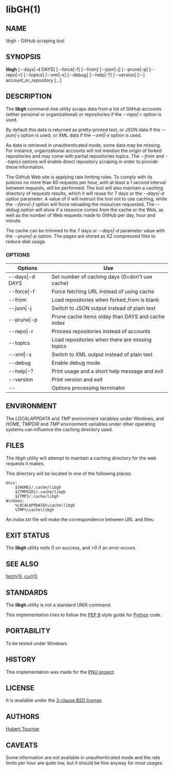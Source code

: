 # libGH(1)

## NAME
libgh - GitHub scraping tool

## SYNOPSIS
**libgh**
\[--days|-d DAYS\]
\[--force|-f\]
\[--from\]
\[--json|-j\]
\[--prune|-p\]
\[--repo|-r\]
\[--topics\]
\[--xml|-x\]
\[--debug\]
\[--help|-?\]
\[--version\]
\[--\]
account_or_repository \[...\]

## DESCRIPTION
The **libgh** command-line utility scraps data from a list of GitHub
accounts (either personal or organizational) or repositories if the
*--repo|-r* option is used.

By default this data is returned as pretty-printed text, or JSON data
if the *--json|-j* option is used, or XML data if the *--xml|-x* option
is used.

As data is retrieved in unauthenticated mode, some data may be missing.
For instance, organizational accounts will not mention the origin of
forked repositories and may come with partial repositories topics.
The *--from* and *--topics* options will enable direct repository
scraping in order to provide these information.

The GitHub Web site is applying rate limiting rules. To comply with
its policies no more than 60 requests per hour, with at least a
1 second interval between requests, will be performed. The tool
will also maintain a caching directory of requests results, which
it will reuse for 7 days or the *--days|-d* option parameter. A
value of 0 will instruct the tool not to use caching, while the
*--force|-f* option will force reloading the resources requested.
The *--debug* option will show if a resource comes from the cache
or the Web, as well as the number of Web requests made to GitHub
per day, hour and minute.

The cache can be trimmed to the 7 days or *--days|-d* parameter
value with the *--prune|-p* option. The pages are stored as XZ
compressed files to reduce disk usage.

### OPTIONS
Options | Use
------- | ---
--days\|-d DAYS|Set number of caching days (0=don't use cache)
--force\|-f|Force fetching URL instead of using cache
--from|Load repositories when forked_from is blank
--json\|-j|Switch to JSON output instead of plain text
--prune\|-p|Prune cache items olday than DAYS and cache index
--repo\|-r|Process repositories instead of accounts
--topics|Load repositories when there are missing topics
--xml\|-x|Switch to XML output instead of plain text
--debug|Enable debug mode
--help\|-?|Print usage and a short help message and exit
--version|Print version and exit
--|Options processing terminator

## ENVIRONMENT
The *LOCALAPPDATA* and *TMP* environment variables under Windows, and *HOME*, *TMPDIR* and *TMP* environment variables
under other operating systems can influence the caching directory used.

## FILES
The *libgh* utility will attempt to maintain a caching directory for the web requests it makes.

This directory will be located in one of the following places:

    Unix:
        ${HOME}/.cache/libgh
        ${TMPDIR}/.cache/libgh
        ${TMP}/.cache/libgh
    Windows:
        %LOCALAPPDATA%\cache\libgh
        %TMP%\cache\libgh

An *index.txt* file will make the correspondence between URL and files.

## EXIT STATUS
The **libgh** utility exits 0 on success, and >0 if an error occurs.

## SEE ALSO
[fetch(1)](https://www.freebsd.org/cgi/man.cgi?query=fetch),
[curl(1)](https://www.freebsd.org/cgi/man.cgi?query=curl)

## STANDARDS
The **libgh** utility is not a standard UNIX command.

This implementation tries to follow the [PEP 8](https://www.python.org/dev/peps/pep-0008/) style guide for [Python](https://www.python.org/) code.

## PORTABILITY
To be tested under Windows.

## HISTORY
This implementation was made for the [PNU project](https://github.com/HubTou/PNU).

## LICENSE
It is available under the [3-clause BSD license](https://opensource.org/licenses/BSD-3-Clause).

## AUTHORS
[Hubert Tournier](https://github.com/HubTou)

## CAVEATS
Some information are not available in unauthenticated mode and the rate limits
per hour are quite low, but it should be fine anyway for most usages.
